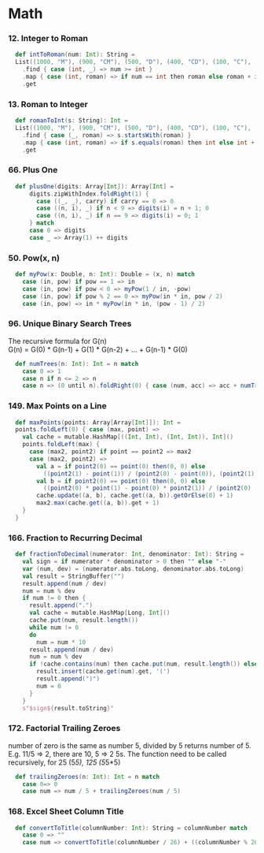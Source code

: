 # Math

### 12. Integer to Roman
```scala
  def intToRoman(num: Int): String =
  List((1000, "M"), (900, "CM"), (500, "D"), (400, "CD"), (100, "C"), (90, "XC"), (50, "L"), (40, "XL"), (10, "X"), (9, "IX"), (5, "V"), (4, "IV"), (1, "I"))
    .find { case (int, _) => num >= int }
    .map { case (int, roman) => if num == int then roman else roman + intToRoman(num - int) }
    .get
```

### 13. Roman to Integer
```scala
  def romanToInt(s: String): Int =
  List((1000, "M"), (900, "CM"), (500, "D"), (400, "CD"), (100, "C"), (90, "XC"), (50, "L"), (40, "XL"), (10, "X"), (9, "IX"), (5, "V"), (4, "IV"), (1, "I"))
    .find { case (_, roman) => s.startsWith(roman) }
    .map { case (int, roman) => if s.equals(roman) then int else int + romanToInt(s.drop(roman.length)) }
    .get
```

### 66. Plus One
```scala
  def plusOne(digits: Array[Int]): Array[Int] =
      digits.zipWithIndex.foldRight(1) {
        case ((_, _), carry) if carry == 0 => 0
        case ((n, i), _) if n < 9 => digits(i) = n + 1; 0
        case ((n, i), _) if n == 9 => digits(i) = 0; 1
      } match
      case 0 => digits
      case _ => Array(1) ++ digits
```

### 50. Pow(x, n)
```scala
  def myPow(x: Double, n: Int): Double = (x, n) match
    case (in, pow) if pow == 1 => in
    case (in, pow) if pow < 0 => myPow(1 / in, -pow)
    case (in, pow) if pow % 2 == 0 => myPow(in * in, pow / 2)
    case (in, pow) => in * myPow(in * in, (pow - 1) / 2)
```

### 96. Unique Binary Search Trees
The recursive formula for G(n)<br>
G(n) = G(0) * G(n-1) + G(1) * G(n-2) + … + G(n-1) * G(0)
```scala
  def numTrees(n: Int): Int = n match
    case 0 => 1
    case n if n <= 2 => n
    case n => (0 until n).foldRight(0) { case (num, acc) => acc + numTrees(num) * numTrees(n - 1 - num) }
```

### 149. Max Points on a Line
```scala
  def maxPoints(points: Array[Array[Int]]): Int =
  points.foldLeft(0) { case (max, point) =>
    val cache = mutable.HashMap[((Int, Int), (Int, Int)), Int]()
    points.foldLeft(max) {
      case (max2, point2) if point == point2 => max2
      case (max2, point2) =>
        val a = if point2(0) == point(0) then(0, 0) else
          ((point2(1) - point(1)) / (point2(0) - point(0)), (point2(1) - point(1)) % (point2(0) - point(0)))
        val b = if point2(0) == point(0) then(0, 0) else
          ((point2(0) * point(1) - point(0) * point2(1)) / (point2(0) - point(0)), (point2(0) * point(1) + point(0) * point2(1)) % (point2(0) - point(0)))
        cache.update((a, b), cache.get((a, b)).getOrElse(0) + 1)
        max2.max(cache.get((a, b)).get + 1)
    }
  }
```

### 166. Fraction to Recurring Decimal
```scala
  def fractionToDecimal(numerator: Int, denominator: Int): String =
    val sign = if numerator * denominator > 0 then "" else "-"
    var (num, dev) = (numerator.abs.toLong, denominator.abs.toLong)
    val result = StringBuffer("")
    result.append(num / dev)
    num = num % dev
    if num != 0 then {
      result.append(".")
      val cache = mutable.HashMap[Long, Int]()
      cache.put(num, result.length())
      while num != 0
      do
        num = num * 10
      result.append(num / dev)
      num = num % dev
      if !cache.contains(num) then cache.put(num, result.length()) else {
        result.insert(cache.get(num).get, '(')
        result.append(")")
        num = 0
      }
    }
    s"$sign${result.toString}"
```

### 172. Factorial Trailing Zeroes
number of zero is the same as number 5, divided by 5 returns number of 5. E.g. 11/5 => 2, there are 10, 5 => 2 5s. The
function need to be called recursively, for 25 (5*5), 125 (5*5*5)
```scala
  def trailingZeroes(n: Int): Int = n match
    case 0=> 0
    case num => num / 5 + trailingZeroes(num / 5)
```

### 168. Excel Sheet Column Title
```scala
  def convertToTitle(columnNumber: Int): String = columnNumber match
    case 0 => ""
    case num => convertToTitle(columnNumber / 26) + ((columnNumber % 26) + 64).toChar
```